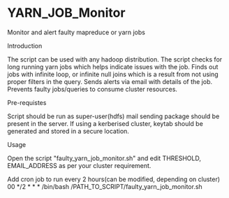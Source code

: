 # YARN_JOB_Monitor
Monitor and alert faulty mapreduce or yarn jobs

Introduction

The script can be used with any hadoop distribution.
The script checks for long running yarn jobs which helps indicate issues with the job.
Finds out jobs with infinite loop, or infinite null joins which is a result from not using proper filters in the query.
Sends alerts via email with details of the job.
Prevents faulty jobs/queries to consume cluster resources.

Pre-requistes

Script should be run as super-user(hdfs)
mail sending package should be present in the server.
If using a kerberised cluster, keytab should be generated and stored in a secure location.

Usage

Open the script "faulty_yarn_job_monitor.sh" and edit THRESHOLD, EMAIL_ADDRESS as per your cluster requirement. 

Add cron job to run every 2 hours(can be modified, depending on cluster) 
00 */2 * * * /bin/bash /PATH_TO_SCRIPT/faulty_yarn_job_monitor.sh
